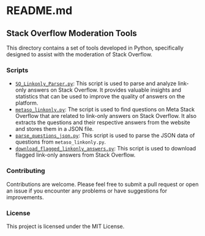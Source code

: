 # README.md

## Stack Overflow Moderation Tools

This directory contains a set of tools developed in Python, specifically designed to assist with the moderation of Stack Overflow.

### Scripts

- [`SO_Linkonly_Parser.py`](SO_Linkonly_Parser.md): This script is used to parse and analyze link-only answers on Stack Overflow. It provides valuable insights and statistics that can be used to improve the quality of answers on the platform.
- [`metaso_linkonly.py`](metaso_linkonly.md): The script is used to find questions on Meta Stack Overflow that are related to link-only answers on Stack Overflow. It also extracts the questions and their respective answers from the website and stores them in a JSON file.
- [`parse_questions_json.py`](parse_questions_json.md): This script is used to parse the JSON data of questions from `metaso_linkonly.py`.
- [`download_flagged_linkonly_answers.py`](download_flagged_linkonly_answers.md): This script is used to download flagged link-only answers from Stack Overflow.

### Contributing

Contributions are welcome. Please feel free to submit a pull request or open an issue if you encounter any problems or have suggestions for improvements.

### License

This project is licensed under the MIT License.